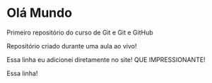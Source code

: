 # Olá Mundo
 Primeiro repositório do curso de Git e Git e GitHub

 Repositório criado durante uma aula ao vivo!
 
 Essa linha eu adicionei diretamente no site! QUE IMPRESSIONANTE!
 
 Essa linha!

